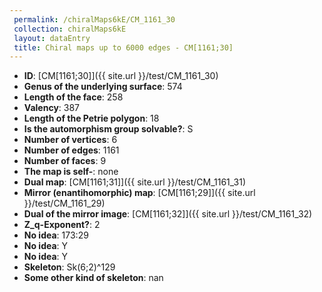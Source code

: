 ```yaml
--- 
 permalink: /chiralMaps6kE/CM_1161_30 
 collection: chiralMaps6kE
 layout: dataEntry
 title: Chiral maps up to 6000 edges - CM[1161;30]
---
```


- **ID**: [CM[1161;30]]({{ site.url }}/test/CM_1161_30)
- **Genus of the underlying surface**: 574
- **Length of the face**: 258
- **Valency**: 387
- **Length of the Petrie polygon**: 18
- **Is the automorphism group solvable?**: S
- **Number of vertices**: 6
- **Number of edges**: 1161
- **Number of faces**: 9
- **The map is self-**: none
- **Dual map**: [CM[1161;31]]({{ site.url }}/test/CM_1161_31)
- **Mirror (enantihomorphic) map**: [CM[1161;29]]({{ site.url }}/test/CM_1161_29)
- **Dual of the mirror image**: [CM[1161;32]]({{ site.url }}/test/CM_1161_32)
- **Z_q-Exponent?**: 2
- **No idea**:  173:29
- **No idea**: Y
- **No idea**: Y
- **Skeleton**: Sk(6;2)^129
- **Some other kind of skeleton**: nan
